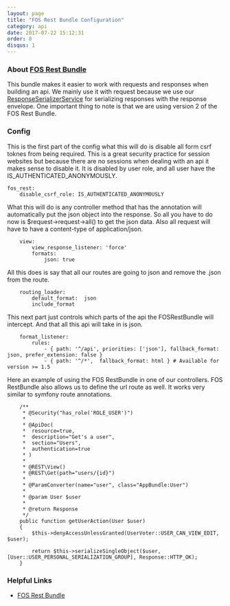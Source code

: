```yaml
---
layout: page
title: "FOS Rest Bundle Configuration"
category: api
date: 2017-07-22 15:12:31
order: 8
disqus: 1
---
```


### About [FOS Rest Bundle](https://symfony.com/doc/current/bundles/FOSRestBundle/index.html)

This bundle makes it easier to work with requests and responses when building an api.  We mainly use it with request because we use our [ResponseSerializerService](https://github.com/phptuts/starterkitforsymfony/blob/master/src/AppBundle/Service/ResponseSerializerService.php) for serializing responses with the response envelope. One important thing to note is that we are using version 2 of the FOS Rest Bundle.

### Config

This is the first part of the config what this will do is disable all form csrf toknes from being required.  This is a great security practice for session websites but because there are no sessions when dealing with an api it makes sense to disable it.  It is disabled by user role, and all user have the IS_AUTHENTICATED_ANONYMOUSLY.

```
fos_rest:
    disable_csrf_role: IS_AUTHENTICATED_ANONYMOUSLY

```

What this will do is any controller method that has the  annotation will automatically put the json object into  the response.  So all you have to do now is $request->request->all() to get the json data.  Also all request will have to have a content-type of application/json.

```
    view:
        view_response_listener: 'force'
        formats:
            json: true
```

All this does is say that all our routes are going to json and remove the .json from the route.  

```
    routing_loader:
        default_format:  json
        include_format
```

This next part just controls which parts of the api the FOSRestBundle will intercept.  And that all this api will take in is json.

```
    format_listener:
        rules:
            - { path: '^/api', priorities: ['json'], fallback_format: json, prefer_extension: false }
            - { path: '^/*',  fallback_format: html } # Available for version >= 1.5

```

Here an example of using the FOS RestBundle in one of our controllers.  FOS RestBundle also allows us to define the url route as well.  It works very similar to symfony route annotations.

```
    /**
     * @Security("has_role('ROLE_USER')")
     *
     * @ApiDoc(
     *  resource=true,
     *  description="Get's a user",
     *  section="Users",
     *  authentication=true
     * )
     *
     * @REST\View()
     * @REST\Get(path="users/{id}")
     *
     * @ParamConverter(name="user", class="AppBundle:User")
     *
     * @param User $user
     *
     * @return Response
     */
    public function getUserAction(User $user)
    {
        $this->denyAccessUnlessGranted(UserVoter::USER_CAN_VIEW_EDIT, $user);

        return $this->serializeSingleObject($user, [User::USER_PERSONAL_SERIALIZATION_GROUP], Response::HTTP_OK);
    }
```

### Helpful Links
- [FOS Rest Bundle](https://symfony.com/doc/current/bundles/FOSRestBundle/index.html)